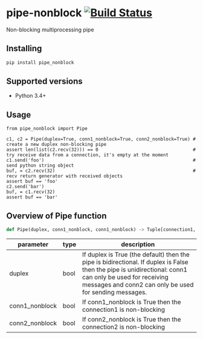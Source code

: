 # pipe-nonblock [![Build Status](https://travis-ci.org/maxtwen/Non-Blocking-Multiprocessing-Pipe.svg?branch=master)](https://travis-ci.org/maxtwen/Non-Blocking-Multiprocessing-Pipe)
Non-blocking multiprocessing pipe

## Installing

```bash
pip install pipe_nonblock
```

## Supported versions

- Python 3.4+

## Usage
```python3
from pipe_nonblock import Pipe

c1, c2 = Pipe(duplex=True, conn1_nonblock=True, conn2_nonblock=True) # create a new duplex non-blocking pipe
assert len(list(c2.recv(32))) == 0                                   # try receive data from a connection, it's empty at the moment 
c1.send('foo')                                                       # send python string object
buf, = c2.recv(32)                                                   # recv return generator with received objects
assert buf == 'foo'
c2.send('bar')
buf, = c1.recv(32)
assert buf == 'bar'
```

## Overview of Pipe function

```python
def Pipe(duplex, conn1_nonblock, conn1_nonblock) -> Tuple[connection1, connection2]:
```

| parameter  |type   | description  |
|---|---|---|
| duplex  | bool  | If duplex is True (the default) then the pipe is bidirectional. If duplex is False then the pipe is unidirectional: conn1 can only be used for receiving messages and conn2 can only be used for sending messages.  |
| conn1_nonblock  | bool  | If conn1_nonblock is True then the connection1 is  non-blocking  |
| conn2_nonblock  |bool   |  If conn2_nonblock is True then the connection2 is  non-blocking |